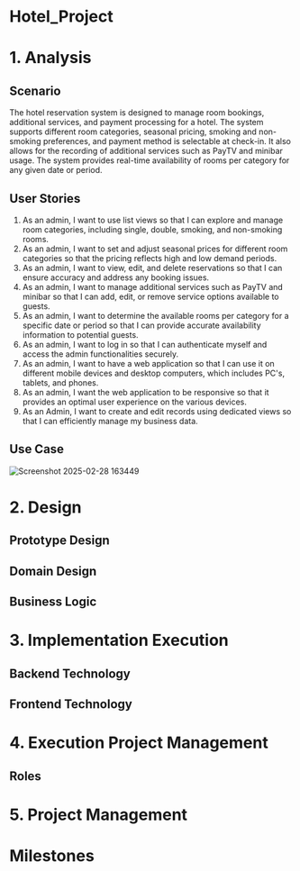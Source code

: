 # Hotel_Project

# 1. Analysis
## Scenario
The hotel reservation system is designed to manage room bookings, additional services, and payment processing for a hotel. The system supports different room categories, seasonal pricing, smoking and non-smoking preferences, and payment method is selectable at check-in. It also allows for the recording of additional services such as PayTV and minibar usage. The system provides real-time availability of rooms per category for any given date or period.

## User Stories
1.	As an admin, I want to use list views so that I can explore and manage room categories, including single, double, smoking, and non-smoking rooms.
2.	As an admin, I want to set and adjust seasonal prices for different room categories so that the pricing reflects high and low demand periods.
3.	As an admin, I want to view, edit, and delete reservations so that I can ensure accuracy and address any booking issues.
4.	As an admin, I want to manage additional services such as PayTV and minibar so that I can add, edit, or remove service options available to guests.
5.	As an admin, I want to determine the available rooms per category for a specific date or period so that I can provide accurate availability information to potential guests.
6.	As an admin, I want to log in so that I can authenticate myself and access the admin functionalities securely.
7.	As an admin, I want to have a web application so that I can use it on different mobile devices and desktop computers, which includes PC's, tablets, and phones.
8.	As an admin, I want the web application to be responsive so that it provides an optimal user experience on the various devices.
9.	As an Admin, I want to create and edit records using dedicated views so that I can efficiently manage my business data.

## Use Case
![Screenshot 2025-02-28 163449](https://github.com/user-attachments/assets/97c073ca-13ee-4963-8058-b7016c4d0cc1)

# 2. Design 
## Prototype Design
## Domain Design
## Business Logic

# 3. Implementation Execution
## Backend Technology
## Frontend Technology

# 4. Execution Project Management
## Roles

# 5. Project Management
# Milestones
